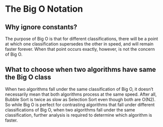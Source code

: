 # The Big O Notation

Why ignore constants?
---

The purpose of Big O is that for different classifications, there will be a
point at which one classification supersedes the other in speed, and will remain
faster forever. When that point occurs exactly, however, is not the concern of
Big O.

What to choose when two algorithms have same the Big O class
---

When two algorithms fall under the same classification of Big O, it doesn’t
necessarily mean that both algorithms process at the same speed. After all,
Bubble Sort is twice as slow as Selection Sort even though both are O(N2). So
while Big O is perfect for contrasting algorithms that fall under different
classifications of Big O, when two algorithms fall under the same
classification, further analysis is required to determine which algorithm is
faster.
